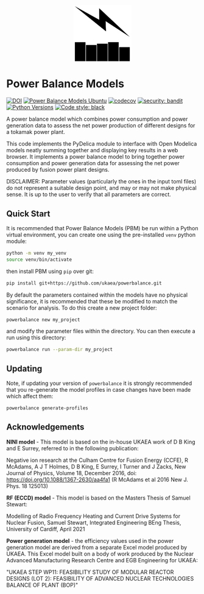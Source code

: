 <p align="center">
<img
    style="display: block;
           margin-left: auto;
           margin-right: auto;
           width: 30%;"
    src="https://raw.githubusercontent.com/ukaea/powerbalance/main/docs/images/pbm_logo.svg"
    alt="Power Balance Models logo">
</img>
</p>

# Power Balance Models

[![DOI](https://zenodo.org/badge/450553622.svg)](https://zenodo.org/badge/latestdoi/450553622) [![Power Balance Models Ubuntu](https://github.com/ukaea/powerbalance/actions/workflows/build_run_linux.yml/badge.svg)](https://github.com/ukaea/powerbalance/actions/workflows/build_run_linux.yml) [![codecov](https://codecov.io/gh/ukaea/powerbalance/branch/main/graph/badge.svg?token=F0YNULL1U7)](https://codecov.io/gh/ukaea/powerbalance) [![security: bandit](https://img.shields.io/badge/security-bandit-yellow.svg)](https://github.com/PyCQA/bandit) [![Python Versions](https://img.shields.io/badge/python-3.9%20|%203.10%20|%203.11-blue)]() [![Code style: black](https://img.shields.io/badge/code%20style-black-000000.svg)](https://github.com/psf/black)

A power balance model which combines power consumption and power generation data to assess the net power production of different designs for a tokamak power plant.

This code implements the PyDelica module to interface with Open Modelica models neatly summing together and displaying key results in a web browser.
It implements a power balance model to bring together power consumption and power generation data for assessing the net power produced by fusion power plant designs.

DISCLAIMER: Parameter values (particularly the ones in the input toml files) do not represent a suitable design point, and may or may not make physical sense. It is up to the user to verify that all parameters are correct.

## Quick Start
It is recommended that Power Balance Models (PBM) be run within a Python virtual environment, you can create one using the pre-installed `venv` python module:
```sh
python -m venv my_venv
source venv/bin/activate
```
then install PBM using `pip` over git:
```sh
pip install git+https://github.com/ukaea/powerbalance.git
```

By default the parameters contained within the models have no physical significance, it is recommended that these be modified to match the scenario for analysis. To do this create a new project folder:
```sh
powerbalance new my_project
```
and modify the parameter files within the directory. You can then execute a run using this directory:
```sh
powerbalance run --param-dir my_project
```

## Updating
Note, if updating your version of `powerbalance` it is strongly recommended that you re-generate the model profiles in case changes have been made which affect them:
```sh
powerbalance generate-profiles
```

## Acknowledgements

**NINI model** - This model is based on the in-house UKAEA work of D B King and E Surrey, referred to in the following publication:

Negative ion research at the Culham Centre for Fusion Energy (CCFE), R McAdams, A J T Holmes, D B King, E Surrey, I Turner and J Zacks, New Journal of Physics, Volume 18, December 2016, doi: https://doi.org/10.1088/1367-2630/aa4fa1
(R McAdams et al 2016 New J. Phys. 18 125013)

**RF (ECCD) model** - This model is based on the Masters Thesis of Samuel Stewart:

Modelling of Radio Frequency Heating and Current Drive Systems for Nuclear Fusion, Samuel Stewart, Integrated Engineering BEng Thesis, University of Cardiff, April 2021

**Power generation model** - the efficiency values used in the power generation model are derived from a separate Excel model produced by UKAEA. This Excel model built on a body of work produced by the Nuclear Advanced Manufacturing Research Centre and EGB Engineering for UKAEA: 

"UKAEA STEP WP11: FEASIBILITY STUDY OF MODULAR REACTOR DESIGNS (LOT 2): FEASIBILITY OF ADVANCED NUCLEAR TECHNOLOGIES BALANCE OF PLANT (BOP)"

